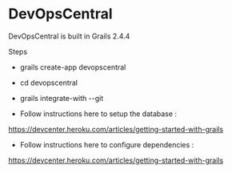 DevOpsCentral
=============


DevOpsCentral is built in Grails 2.4.4


Steps

- grails create-app devopscentral

- cd devopscentral

- grails integrate-with --git


- Follow instructions here to setup the database :

https://devcenter.heroku.com/articles/getting-started-with-grails

- Follow instructions here to configure dependencies :

https://devcenter.heroku.com/articles/getting-started-with-grails



